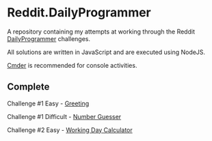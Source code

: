 # Reddit.DailyProgrammer

A repository containing my attempts at working through the Reddit [DailyProgrammer](http://www.reddit.com/r/dailyprogrammer) challenges.

All solutions are written in JavaScript and are executed using NodeJS.

[Cmder](http://cmder.net/) is recommended for console activities.

## Complete

Challenge #1 Easy - [Greeting](http://www.reddit.com/r/dailyprogrammer/comments/pih8x/easy_challenge_1/)

Challenge #1 Difficult - [Number Guesser](http://www.reddit.com/r/dailyprogrammer/comments/pii6j/difficult_challenge_1/)

Challenge #2 Easy - [Working Day Calculator](http://www.reddit.com/r/dailyprogrammer/comments/pjbj8/easy_challenge_2/)